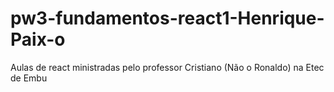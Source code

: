 # pw3-fundamentos-react1-Henrique-Paix-o
Aulas de react ministradas pelo professor Cristiano (Não o Ronaldo) na Etec de Embu
